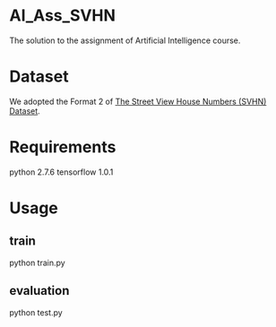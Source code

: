 # AI_Ass_SVHN
The solution to the assignment of Artificial Intelligence course.

# Dataset
We adopted the Format 2 of [The Street View House Numbers (SVHN) Dataset](http://ufldl.stanford.edu/housenumbers/).

# Requirements
python 2.7.6
tensorflow 1.0.1

# Usage
## train
python train.py
## evaluation
python test.py
